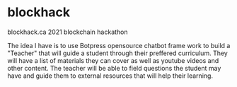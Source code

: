 # blockhack
blockhack.ca 2021 blockchain hackathon


The idea I have is to use Botpress opensource chatbot frame work to build a "Teacher" that will guide a student through their preffered curriculum. They will have a list of materials they can cover as well as youtube videos and other content. The teacher will be able to field questions the student may have and guide them to external resources that will help their learning.

